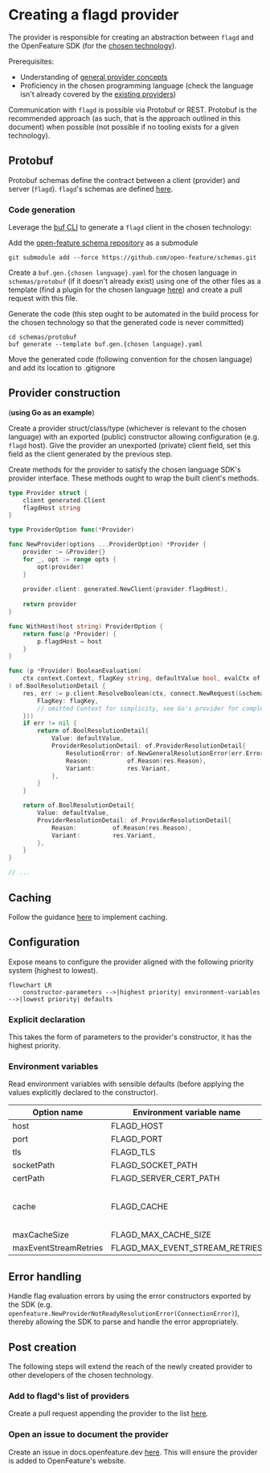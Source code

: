 # Creating a flagd provider

The provider is responsible for creating an abstraction between `flagd` and the OpenFeature SDK (for the [chosen technology](https://docs.openfeature.dev/docs/reference/technologies/)).

Prerequisites:

- Understanding of [general provider concepts](https://docs.openfeature.dev/docs/reference/concepts/provider/)
- Proficiency in the chosen programming language (check the language isn't already covered by the [existing providers](../usage/flagd_providers.md))

Communication with `flagd` is possible via Protobuf or REST. Protobuf is the recommended approach (as such, that is the approach outlined in this document) when possible (not possible if no tooling exists for a given technology).

## Protobuf

Protobuf schemas define the contract between a client (provider) and server (`flagd`). `flagd`'s schemas are defined [here](https://github.com/open-feature/schemas/tree/main/protobuf).

### Code generation

Leverage the [buf CLI](https://docs.buf.build/installation) to generate a `flagd` client in the chosen technology:

Add the [open-feature schema repository](https://github.com/open-feature/schemas) as a submodule
```
git submodule add --force https://github.com/open-feature/schemas.git
```
Create a `buf.gen.{chosen language}.yaml` for the chosen language in `schemas/protobuf` (if it doesn't already exist) using one of the other files as a template (find a plugin for the chosen language [here](https://buf.build/protocolbuffers/plugins)) and create a pull request with this file.

Generate the code (this step ought to be automated in the build process for the chosen technology so that the generated code is never committed)
```
cd schemas/protobuf
buf generate --template buf.gen.{chosen language}.yaml
```

Move the generated code (following convention for the chosen language) and add its location to .gitignore

## Provider construction
(__using Go as an example__)


Create a provider struct/class/type (whichever is relevant to the chosen language) with an exported (public) constructor allowing configuration (e.g. `flagd` host). Give the provider an unexported (private) client field, set this field as the client generated by the previous step.

Create methods for the provider to satisfy the chosen language SDK's provider interface. These methods ought to wrap the built client's methods.
```go
type Provider struct {
    client generated.Client
    flagdHost string
}

type ProviderOption func(*Provider)

func NewProvider(options ...ProviderOption) *Provider {
    provider := &Provider{}
    for _, opt := range opts {
        opt(provider)
    }
	
    provider.client: generated.NewClient(provider.flagdHost),
	
    return provider
}

func WithHost(host string) ProviderOption {
    return func(p *Provider) {
        p.flagdHost = host
    }
}

func (p *Provider) BooleanEvaluation(
    ctx context.Context, flagKey string, defaultValue bool, evalCtx of.FlattenedContext,
) of.BoolResolutionDetail {
    res, err := p.client.ResolveBoolean(ctx, connect.NewRequest(&schemaV1.ResolveBooleanRequest{
        FlagKey: flagKey,
        // omitted Context for simplicity, see Go's provider for completeness
    }))
    if err != nil {
        return of.BoolResolutionDetail{
            Value: defaultValue,
            ProviderResolutionDetail: of.ProviderResolutionDetail{
                ResolutionError: of.NewGeneralResolutionError(err.Error()),
                Reason:          of.Reason(res.Reason),
                Variant:         res.Variant,
            },
        }
    }

    return of.BoolResolutionDetail{
        Value: defaultValue,
        ProviderResolutionDetail: of.ProviderResolutionDetail{
            Reason:          of.Reason(res.Reason),
            Variant:         res.Variant,
        },
    }
}

// ...
```

## Caching

Follow the guidance [here](./caching.md) to implement caching.

## Configuration

Expose means to configure the provider aligned with the following priority system (highest to lowest).

```mermaid
flowchart LR
    constructor-parameters -->|highest priority| environment-variables -->|lowest priority| defaults
```

### Explicit declaration

This takes the form of parameters to the provider's constructor, it has the highest priority.

### Environment variables

Read environment variables with sensible defaults (before applying the values explicitly declared to the constructor).

| Option name           | Environment variable name      | Type      | Options      | Default                                |
|-----------------------|--------------------------------|-----------|--------------|----------------------------------------|
| host                  | FLAGD_HOST                     | string    |              | localhost                              |
| port                  | FLAGD_PORT                     | number    |              | 8013                                   |
| tls                   | FLAGD_TLS                      | boolean   |              | false                                  |
| socketPath            | FLAGD_SOCKET_PATH              | string    |              |                                        |
| certPath              | FLAGD_SERVER_CERT_PATH         | string    |              |                                        |
| cache                 | FLAGD_CACHE                    | string    | lru,disabled | lru (if possible in chosen technology) |
| maxCacheSize          | FLAGD_MAX_CACHE_SIZE           | int       |              | 1000                                   |
| maxEventStreamRetries | FLAGD_MAX_EVENT_STREAM_RETRIES | int       |              | 5                                      |

## Error handling

Handle flag evaluation errors by using the error constructors exported by the SDK (e.g. `openfeature.NewProviderNotReadyResolutionError(ConnectionError)`), thereby allowing the SDK to parse and handle the error appropriately.

## Post creation

The following steps will extend the reach of the newly created provider to other developers of the chosen technology.

### Add to flagd's list of providers

Create a pull request appending the provider to the list [here](../usage/flagd_providers.md).

### Open an issue to document the provider

Create an issue in docs.openfeature.dev [here](https://github.com/open-feature/docs.openfeature.dev/issues/new?assignees=&labels=provider&template=document-provider.yaml&title=%5BProvider%5D%3A+). This will ensure the provider is added to OpenFeature's website.
